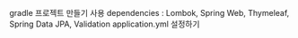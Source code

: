 gradle 프로젝트 만들기
사용 dependencies : Lombok, Spring Web, Thymeleaf, Spring Data JPA, Validation
application.yml 설정하기
